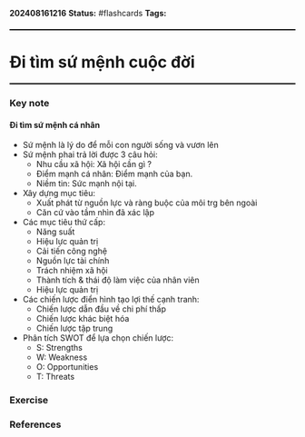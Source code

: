 **202408161216**
**Status:** #flashcards 
**Tags:** 
<hr style="border: none; height: 2px; background-color: #000000; margin: 20px 0;">

# Đi tìm sứ mệnh cuộc đời
<hr style="border: none; height: 2px; background-color: #000000; margin: 20px 0;">

### Key note
#### Đi tìm sứ mệnh cá nhân
 - Sứ mệnh là lý do để mỗi con người sống và vươn lên 
 - Sứ mệnh phai trả lời được 3 câu hỏi:
	 - Nhu cầu xã hội: Xã hội cần gì ?
	 - Điểm mạnh cá nhân: Điểm mạnh của bạn.
	 - Niềm tin: Sức mạnh nội tại.
- Xây dựng mục tiêu:
	- Xuất phát từ nguồn lực và ràng buộc của môi trg bên ngoài 
	- Căn cứ vào tầm nhìn đã xác lập 
- Các mục tiêu thứ cấp:
	- Năng suất
	- Hiệu lực quản trị
	- Cải tiến công nghệ
	- Nguồn lực tài chính
	- Trách nhiệm xã hội
	- Thành tích & thái độ làm việc của nhân viên
	- Hiệu lực quản trị
- Các chiến lược điển hình tạo lợi thế cạnh tranh:
	- Chiến lược dẫn đầu về chi phí thấp 
	- Chiến lược khác biệt hóa 
	- Chiến lược tập trung
- Phân tích SWOT để lựa chọn chiến lược:
	- S: Strengths
	- W: Weakness
	- O: Opportunities
	- T: Threats
### Exercise


### References

